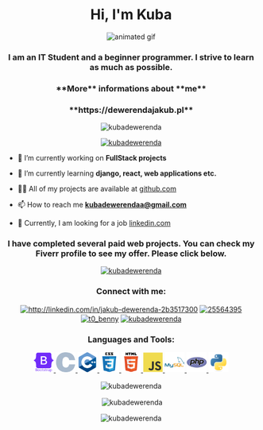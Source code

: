 <h1 align="center">Hi, I'm Kuba</h1>

<p align="center"><img src="https://github.com/kubadewerenda/kubadewerenda/assets/157903844/c6e21710-aa1e-467f-b09c-8fa7be9b407a" width="250" height="250" alt="animated gif"></p>

<h3 align="center">I am an IT Student and a beginner programmer. I strive to learn as much as possible.</h3>

<h3 align="center">**More** informations about **me**</h3>

<h3 align="center">**https://dewerendajakub.pl**</h3>

<p align="center"> <img src="https://komarev.com/ghpvc/?username=kubadewerenda&label=Profile%20views&color=0e75b6&style=flat" alt="kubadewerenda" /> </p>

<p align="center"> <a href="https://github.com/ryo-ma/github-profile-trophy"><img src="https://github-profile-trophy.vercel.app/?username=kubadewerenda" alt="kubadewerenda" /></a> </p>

- 🔭 I’m currently working on **FullStack projects**

- 🌱 I’m currently learning **django, react, web applications etc.**

- 👨‍💻 All of my projects are available at [github.com](https://github.com/kubadewerenda?tab=repositories)

- 📫 How to reach me **kubadewerendaa@gmail.com**

- 📄 Currently, I am looking for a job [linkedin.com](http://linkedin.com/in/jakub-dewerenda-2b3517300)

<h3 align="center">I have completed several paid web projects. You can check my Fiverr profile to see my offer. Please click below.</h3>

<p align="center">
<a href="https://www.fiverr.com/jakub_dewerenda" target="blank">
<img src="https://github.com/kubadewerenda/kubadewerenda/assets/157903844/9a8f518f-cfdd-4395-b185-b67822d92153" alt="kubadewerenda" width=200 height=180/>
</a>
</p>

<h3 align="center">Connect with me:</h3>
<p align="center">
<a href="https://linkedin.com/in/jakub-dewerenda-2b3517300" target="blank"><img align="center" src="https://raw.githubusercontent.com/rahuldkjain/github-profile-readme-generator/master/src/images/icons/Social/linked-in-alt.svg" alt="http://linkedin.com/in/jakub-dewerenda-2b3517300" height="30" width="40" /></a>
<a href="https://stackoverflow.com/users/25564395" target="blank"><img align="center" src="https://raw.githubusercontent.com/rahuldkjain/github-profile-readme-generator/master/src/images/icons/Social/stack-overflow.svg" alt="25564395" height="30" width="40" /></a>
<a href="https://instagram.com/t0_benny" target="blank"><img align="center" src="https://raw.githubusercontent.com/rahuldkjain/github-profile-readme-generator/master/src/images/icons/Social/instagram.svg" alt="t0_benny" height="30" width="40" /></a>
<a href="https://www.facebook.com/profile.php?id=100004832354893" target="blank"><img align="center" src="https://raw.githubusercontent.com/rahuldkjain/github-profile-readme-generator/master/src/images/icons/Social/facebook.svg" alt="kubadewerenda" height="30" width="40" /></a>
</p>

<h3 align="center">Languages and Tools:</h3>
<p align="center"> <a href="https://getbootstrap.com" target="_blank" rel="noreferrer"> <img src="https://raw.githubusercontent.com/devicons/devicon/master/icons/bootstrap/bootstrap-plain-wordmark.svg" alt="bootstrap" width="40" height="40"/> </a> <a href="https://www.cprogramming.com/" target="_blank" rel="noreferrer"> <img src="https://raw.githubusercontent.com/devicons/devicon/master/icons/c/c-original.svg" alt="c" width="40" height="40"/> </a> <a href="https://www.w3schools.com/cpp/" target="_blank" rel="noreferrer"> <img src="https://raw.githubusercontent.com/devicons/devicon/master/icons/cplusplus/cplusplus-original.svg" alt="cplusplus" width="40" height="40"/> </a> <a href="https://www.w3schools.com/css/" target="_blank" rel="noreferrer"> <img src="https://raw.githubusercontent.com/devicons/devicon/master/icons/css3/css3-original-wordmark.svg" alt="css3" width="40" height="40"/> </a> <a href="https://www.w3.org/html/" target="_blank" rel="noreferrer"> <img src="https://raw.githubusercontent.com/devicons/devicon/master/icons/html5/html5-original-wordmark.svg" alt="html5" width="40" height="40"/> </a> <a href="https://developer.mozilla.org/en-US/docs/Web/JavaScript" target="_blank" rel="noreferrer"> <img src="https://raw.githubusercontent.com/devicons/devicon/master/icons/javascript/javascript-original.svg" alt="javascript" width="40" height="40"/> </a> <a href="https://www.mysql.com/" target="_blank" rel="noreferrer"> <img src="https://raw.githubusercontent.com/devicons/devicon/master/icons/mysql/mysql-original-wordmark.svg" alt="mysql" width="40" height="40"/> </a> <a href="https://www.php.net" target="_blank" rel="noreferrer"> <img src="https://raw.githubusercontent.com/devicons/devicon/master/icons/php/php-original.svg" alt="php" width="40" height="40"/> </a> <a href="https://www.python.org" target="_blank" rel="noreferrer"> <img src="https://raw.githubusercontent.com/devicons/devicon/master/icons/python/python-original.svg" alt="python" width="40" height="40"/> </a> </p>

<p align="center"><img align="center" src="https://github-readme-stats.vercel.app/api/top-langs?username=kubadewerenda&show_icons=true&locale=en&layout=compact" alt="kubadewerenda" /></p>

<p align="center">&nbsp;<img align="center" src="https://github-readme-stats.vercel.app/api?username=kubadewerenda&show_icons=true&locale=en" alt="kubadewerenda" /></p>

<p align="center"><img align="center" src="https://github-readme-streak-stats.herokuapp.com/?user=kubadewerenda&" alt="kubadewerenda" /></p>
